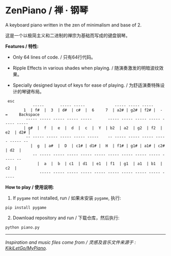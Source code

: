 # ZenPiano / 禅 · 钢琴

A keyboard piano written in the zen of minimalism and base of 2.

这是一个以极简主义和二进制的禅宗为基础而写成的键盘钢琴。

**Features / 特性:**

* Only 64 lines of code. / 只有64行代码。

* Ripple Effects in various shades when playing. / 随演奏激发的明暗波纹效果。

* Specially designed layout of keys for ease of playing. / 为舒适演奏特殊设计的琴键布局。

```
 esc
            -----       ----- -----             ----- ----- -----
        1  | f#  |  3  | d#  | c#  |  6     7  | a2# | g2# | f2# |  -     =     Backspace
         ----- ----- ----- ----- -----       ----- ----- ----- ----- ----- -----
        | g#  |  f  |  e  |  d  |  c  |  Y  | b2  | a2  | g2  | f2  | e2  | d2# |
         -- ----- ----- ----- ----- -----    -- ----- ----- ----- ----- ----- --
           |  g  | a#  |  D  | c1# | d1# |  H  | f1# | g1# | a1# | c2# | d2  |
            -- ----- ----- ----- ----- ----- ----- ----- ----- ----- ----- --
              |  a  |  b  | c1  | d1  | e1  | f1  | g1  | a1  | b1  | c2  |
               ----- ----- ----- ----- ----- ----- ----- ----- ----- -----

```

**How to play / 使用说明:**

1. If ``pygame`` not installed, run / 如果未安装 ``pygame``, 执行:

```
pip install pygame
```

2. Download repository and run / 下载仓库，然后执行:

```
python piano.py
```
___
*Inspiration and music files come from / 灵感及音乐文件来源于 : [KikiLetGo/MyPiano](https://github.com/KikiLetGo/MyPiano.git).*
